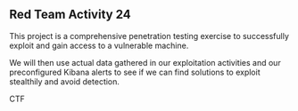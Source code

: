 ## Red Team Activity 24  

This project is a comprehensive penetration testing exercise to successfully exploit and gain access to a vulnerable machine.   

We will then use actual data gathered in our exploitation activities and our preconfigured Kibana alerts to see if we can find solutions to exploit stealthily and avoid detection.  

CTF 

